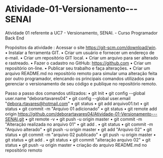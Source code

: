 # Atividade-01-Versionamento---SENAI
Atividade 01 referente a UC7 - Versionamento, SENAI. - Curso Programador Back End

Propósitos da atividade :
Acessar o site https://git-scm.com/download/win.
• Instalar a ferramenta GIT.
• Criar um usuário e fornecer um endereço de e-mail.
• Criar um repositório GIT local.
• Criar um arquivo para ser alterado e rastreado.
• Fazer o cadastro no GitHub: https://github.com 
• Criar um repositório on-line.
• Publicar seu trabalho e faça alterações.
• Criar um arquivo README.md no repositório remoto para simular uma alteração feita por outro programador, elencando os principais comandos utilizados para gerenciar o versionamento de seu código e publique no repositório remoto.

Passo a passo dos comandos utilizados:
• git Init
• git config --global user.name "deborartavares04"
• git config --global user.email "debora.rtavares@hotmail.com"
• git status
• git add arquivo01.txt
• git status
• git commit -m "Arquivo 01 adicionado"
• git status
• git remote add origin https://github.com/deborartavares04/Atividade-01-Versionamento---SENAI.git
• git remote -v
• git push -u origin master
• git commit -m "Alteração realizada no arquivo 01"
• git add .
• git status
• git commit -m "Arquivo alterado"
• git push -u origin master
• git add "Arquivo 02"
• git status
• git commit -m "arquivo 02 publicado"
• git push -u origin master
• git status
• git add .
• git status
• git commit "alteração arquivo 02" 
• git status
• git push -u origin master
• criação do arquivo README.md no repositório remoto
